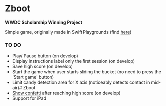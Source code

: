 # Zboot
**WWDC Scholarship Winning Project**

Simple game, originally made in Swift Playgrounds (find [here](https://github.com/ekranac/Zboot-Playground))


###  TO DO
 - Play/ Pause button (on develop)
 - Display instructions label only the first session (on develop)
 - Save high score (on develop)
 - Start the game when user starts sliding the bucket (no need to press the 'Start game' button)
 - Limit candy detection area for X axis (noticeably detects contact in mid-air)# Zboot
 - [Show confetti](https://cocoapods.org/pods/SAConfettiView) after reaching high score (on develop)
 - Support for iPad
 
